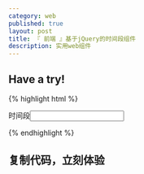 ```yaml
---
category: web
published: true
layout: post
title: 『 前端 』基于jQuery的时间段组件
description: 实用web组件
---
```


## Have a try!

{% highlight html %}

<head>
<meta http-equiv="Content-Type" content="text/html; charset=utf-8" />
<title>基于jQuery的时间段组件</title>
<script src="http://code.jquery.com/jquery-1.8.2.min.js"></script>
<script src="https://jsbd.github.io/files/js/jQuery.timeRange.js"></script>
</head>
<body>
<p>
  时间段<input type="text" class="timeRange" readonly />
</p>
</body>
</html>

{% endhighlight %}

## 复制代码，立刻体验
